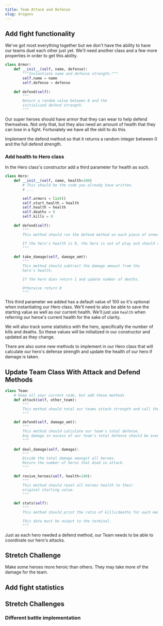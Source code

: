 ```yaml
---
title: Team Attack and Defense
slug: dragons
---
```

## Add fight functionality
We've got most everything together but we don't have the ability to have our teams duel each other just yet. We'll need another class and a few more properties in order to get this ability.

```python
class Armor:
    def __init__(self, name, defense):
        """Instantiate name and defense strength."""
        self.name = name
        self.defense = defense
    
    def defend(self):
        """
        Return a random value between 0 and the 
        initialized defend strength.
        """
```
Our super heroes should have armor that they can wear to help defend themselves. Not only that, but they also need an amount of health that they can lose in a fight. Fortunately we have all the skill to do this.

Implement the defend method so that it returns a random integer between 0 and the full defend strength.

### Add health to Hero class
In the Hero class's constructor add a third parameter for health as such.

```python
class Hero:
    def __init__(self, name, health=100)
        # This should be the code you already have written.
        # ...

        self.armors = list()
        self.start_health = health
        self.health = health
        self.deaths = 0
        self.kills = 0
    
    def defend(self):
        """
        This method should run the defend method on each piece of armor and calculate the total defense. 
        
        If the hero's health is 0, the hero is out of play and should return 0 defense points.
        """

    def take_damage(self, damage_amt):
        """
        This method should subtract the damage amount from the 
        hero's health. 

        If the hero dies return 1 and update number of deaths.

        Otherwise return 0
        """
```
This third parameter we added has a default value of 100 so it's optional when instantiating our Hero class. We'll need to also be able to save the starting value as well as our current health. We'll just use `health` when referring our heroe's current health for the sake of clarity.

We will also track some statistics with the hero, specifically the number of kills and deaths. So these values will be initialized in our constructor and updated as they change.

There are also some new methods to implement in our Hero class that will calculate our hero's defense strength and update the health of our hero if damage is taken.

## Update Team Class With Attack and Defend Methods

```python
class Team:
    # Keep all your current code, but add these methods
    def attack(self, other_team):
        """
        This method should total our teams attack strength and call the defend() method on the rival team that is passed in.
        """

    def defend(self, damage_amt):
        """
        This method should calculate our team's total defense.
        Any damage in excess of our team's total defense should be evenly distributed amongst all heroes with the deal_damage() method.
        """
    
    def deal_damage(self, damage):
        """
        Divide the total damage amongst all heroes.
        Return the number of heros that died in attack.
        """

    def revive_heroes(self, health=100):
        """
        This method should reset all heroes health to their
        original starting value.
        """
    
    def stats(self):
        """
        This method should print the ratio of kills/deaths for each member of the team to the screen. 

        This data must be output to the terminal.
        """
```

Just as each hero needed a defend method, our Team needs to be able to coordinate our hero's attacks.

## Stretch Challenge
Make some heroes more heroic than others. They may take more of the damage for the team.

## Add fight statistics

## Stretch Challenges

### Different battle implementation
